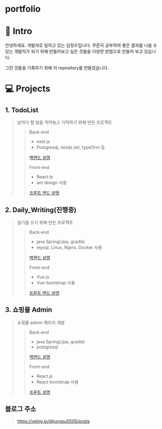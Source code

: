 # portfolio

#  🎨 Intro 

안녕하세요. 개발자로 일하고 있는 김정수입니다.
꾸준히 공부하여 좋은 결과를 나을 수 있는 개발자가 되기 위해
만들어보고 싶은 것들을 다양한 방법으로 만들어 보고 있습니다.

그런 것들을 기록하기 위해 이 repository를 만들었습니다.



# 💻 Projects

## 1. TodoList

> 날마다 할 일을 적어놓고 기억하기 위해 만든 프로젝트
> 
>> Back-end
>> - nest.js
>> - Postgresql, nestjs jwt, typeOrm 등
>> 
>> [백엔드 설명](https://github.com/Jungsooooooo/todolist_back_nest)
>>
>> Front-end
>> - React.ts
>> - ant design 사용
>> 
>> [프론트 엔드 설명](https://github.com/Jungsooooooo/todolist_front_react_typescript)


## 2.  Daily_Writing(진행중)

> 일기를 쓰기 위해 만든 프로젝트
>
>> Back-end
>> - java Spring(Jpa, gradle)
>> - mysql, Linux, Nginx, Docker 사용
>>
>> [백엔드 설명](https://github.com/Jungsooooooo/Daily_Writing)
>>
>> Front-end
>> - Vue.js
>> - Vue-bootstrap 사용
>>
>> [프론트 엔드 설명](https://github.com/Jungsooooooo/Daily_Writing_Front)

## 3. 쇼핑몰 Admin
> 쇼핑몰 admin 페이지 개발
>
>> Back-end
>> - java Spring(Jpa, gradle)
>> - postgresql
>>
>> [백엔드 설명](https://github.com/Jungsooooooo/shoppingMall_Back)
>>
>> Front-end
>> - React.js
>> - React-bootstrap 사용
>>
>> [프론트 설명](https://github.com/Jungsooooooo/ShoppingMall_front)


## 블로그 주소 
> https://velog.io/@jungsu0505/posts
